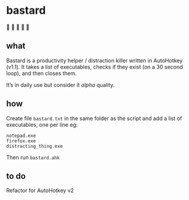 # bastard

:cursing_face: :cursing_face: :cursing_face: :cursing_face: :cursing_face:

## what

Bastard is a productivity helper / distraction killer written in AutoHotkey (v1.1). It takes a list of executables, checks if they exist (on a 30 second loop), and then closes them.

It’s in daily use but consider it *alpha* quality.

## how

Create file `bastard.txt` in the same folder as the script and add a list of executables, one per line eg:

```
notepad.exe
firefox.exe
distracting_thing.exe
```

Then run `bastard.ahk`

## to do

Refactor for AutoHotkey v2
